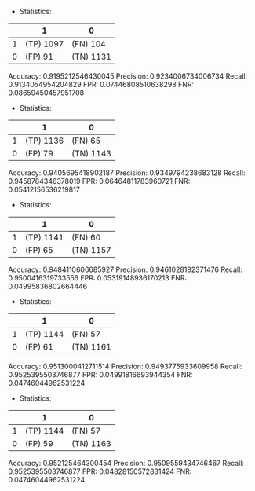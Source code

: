 * Statistics: 

|          |    1     |    0     |
|----------|----------|----------|
|    1     |(TP) 1097 | (FN) 104 |
|    0     | (FP) 91  |(TN) 1131 |
Accuracy: 0.9195212546430045
Precision: 0.9234006734006734
Recall: 0.9134054954204829
FPR: 0.07446808510638298
FNR: 0.08659450457951708
* Statistics: 

|          |    1     |    0     |
|----------|----------|----------|
|    1     |(TP) 1136 | (FN) 65  |
|    0     | (FP) 79  |(TN) 1143 |
Accuracy: 0.9405695418902187
Precision: 0.9349794238683128
Recall: 0.9458784346378019
FPR: 0.06464811783960721
FNR: 0.05412156536219817
* Statistics: 

|          |    1     |    0     |
|----------|----------|----------|
|    1     |(TP) 1141 | (FN) 60  |
|    0     | (FP) 65  |(TN) 1157 |
Accuracy: 0.9484110606685927
Precision: 0.9461028192371476
Recall: 0.9500416319733556
FPR: 0.05319148936170213
FNR: 0.04995836802664446
* Statistics: 

|          |    1     |    0     |
|----------|----------|----------|
|    1     |(TP) 1144 | (FN) 57  |
|    0     | (FP) 61  |(TN) 1161 |
Accuracy: 0.9513000412711514
Precision: 0.9493775933609958
Recall: 0.9525395503746877
FPR: 0.04991816693944354
FNR: 0.04746044962531224
* Statistics: 

|          |    1     |    0     |
|----------|----------|----------|
|    1     |(TP) 1144 | (FN) 57  |
|    0     | (FP) 59  |(TN) 1163 |
Accuracy: 0.952125464300454
Precision: 0.9509559434746467
Recall: 0.9525395503746877
FPR: 0.04828150572831424
FNR: 0.04746044962531224